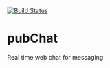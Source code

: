 [![Build Status](https://travis-ci.org/PauLOk777/pubChat.svg?branch=master)](https://travis-ci.org/PauLOk777/pubChat)
# pubChat
Real time web chat for messaging
